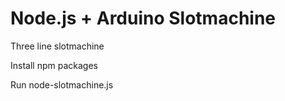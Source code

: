 # Node.js + Arduino Slotmachine

Three line slotmachine

Install npm packages

Run node-slotmachine.js